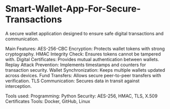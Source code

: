 # Smart-Wallet-App-For-Secure-Transactions
A secure wallet application designed to ensure safe digital transactions and communication.

Main Features:
AES-256-CBC Encryption: Protects wallet tokens with strong cryptography.
HMAC Integrity Check: Ensures tokens cannot be tampered with.
Digital Certificates: Provides mutual authentication between wallets.
Replay Attack Prevention: Implements timestamps and counters for transaction security.
Wallet Synchronization: Keeps multiple wallets updated across devices.
Fund Transfers: Allows secure peer-to-peer transfers with verification.
TLS Communication: Secures data in transit against interception.

Tools used:
Programming: Python
Security: AES-256, HMAC, TLS, X.509 Certificates
Tools: Docker, GitHub, Linux

